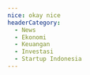 ```yaml
---
nice: okay nice
headerCategory:
  - News
  - Ekonomi
  - Keuangan
  - Investasi
  - Startup Indonesia
---
```

